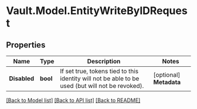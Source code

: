 # Vault.Model.EntityWriteByIDRequest

## Properties

Name | Type | Description | Notes
------------ | ------------- | ------------- | -------------
**Disabled** | **bool** | If set true, tokens tied to this identity will not be able to be used (but will not be revoked). | [optional] **Metadata** | **Object** | Metadata to be associated with the entity. In CLI, this parameter can be repeated multiple times, and it all gets merged together. For example: vault &lt;command&gt; &lt;path&gt; metadata&#x3D;key1&#x3D;value1 metadata&#x3D;key2&#x3D;value2 | [optional] **Name** | **string** | Name of the entity | [optional] **Policies** | **List&lt;string&gt;** | Policies to be tied to the entity. | [optional] 

[[Back to Model list]](../README.md#documentation-for-models) [[Back to API list]](../README.md#documentation-for-api-endpoints) [[Back to README]](../README.md)

